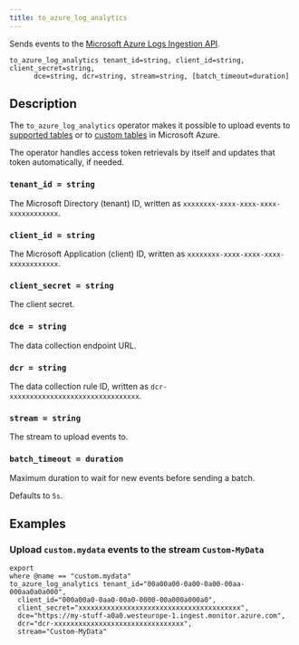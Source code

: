 ```yaml
---
title: to_azure_log_analytics
---
```


Sends events to the [Microsoft Azure Logs Ingestion API][api].

[api]: https://learn.microsoft.com/en-us/azure/azure-monitor/logs/logs-ingestion-api-overview

```tql
to_azure_log_analytics tenant_id=string, client_id=string, client_secret=string,
      dce=string, dcr=string, stream=string, [batch_timeout=duration]
```

## Description

The `to_azure_log_analytics` operator makes it possible to upload events to
[supported tables][supported] or to [custom tables][custom] in Microsoft Azure.

[supported]: https://learn.microsoft.com/en-us/azure/azure-monitor/logs/logs-ingestion-api-overview#supported-tables
[custom]: https://learn.microsoft.com/en-us/azure/azure-monitor/logs/create-custom-table?tabs=azure-portal-1%2Cazure-portal-2%2Cazure-portal-3#create-a-custom-table

The operator handles access token retrievals by itself and updates that token
automatically, if needed.

### `tenant_id = string`

The Microsoft Directory (tenant) ID, written as
`xxxxxxxx-xxxx-xxxx-xxxx-xxxxxxxxxxxx`.

### `client_id = string`

The Microsoft Application (client) ID, written as
`xxxxxxxx-xxxx-xxxx-xxxx-xxxxxxxxxxxx`.

### `client_secret = string`

The client secret.

### `dce = string`

The data collection endpoint URL.

### `dcr = string`

The data collection rule ID, written as `dcr-xxxxxxxxxxxxxxxxxxxxxxxxxxxxxxxx`.

### `stream = string`

The stream to upload events to.

### `batch_timeout = duration`

Maximum duration to wait for new events before sending a batch.

Defaults to `5s`.

## Examples

### Upload `custom.mydata` events to the stream `Custom-MyData`

```tql
export
where @name == "custom.mydata"
to_azure_log_analytics tenant_id="00a00a00-0a00-0a00-00aa-000aa0a0a000",
  client_id="000a00a0-0aa0-00a0-0000-00a000a000a0",
  client_secret="xxxxxxxxxxxxxxxxxxxxxxxxxxxxxxxxxxxxxxxx",
  dce="https://my-stuff-a0a0.westeurope-1.ingest.monitor.azure.com",
  dcr="dcr-xxxxxxxxxxxxxxxxxxxxxxxxxxxxxxxx",
  stream="Custom-MyData"
```
